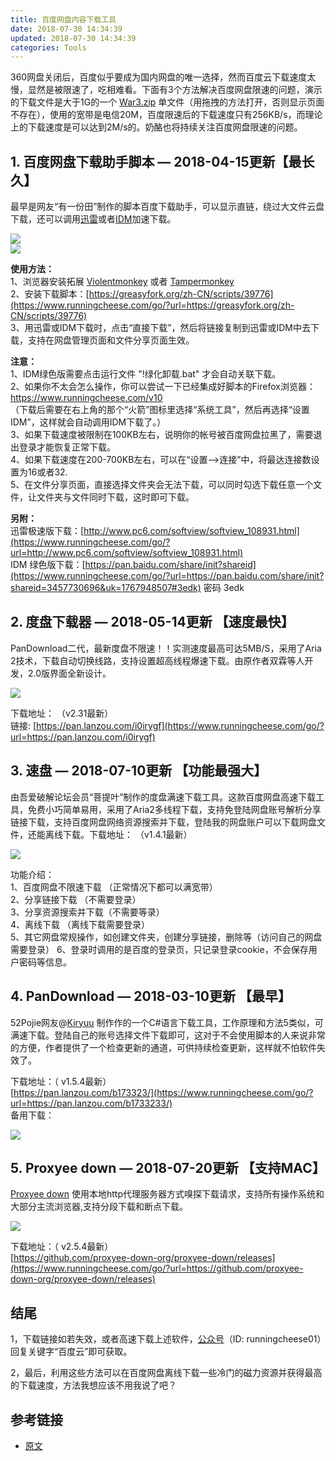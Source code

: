 ```yaml
---
title: 百度网盘内容下载工具
date: 2018-07-30 14:34:39
updated: 2018-07-30 14:34:39
categories: Tools
---
```


360网盘关闭后，百度似乎要成为国内网盘的唯一选择，然而百度云下载速度太慢，显然是被限速了，吃相难看。下面有3个方法解决百度网盘限速的问题，演示的下载文件是大于1G的一个 [War3.zip](https://www.runningcheese.com/go/?url=https://pan.baidu.com/s/1miMaRiw) 单文件（用拖拽的方法打开，否则显示页面不存在），使用的宽带是电信20M，百度限速后的下载速度只有256KB/s，而理论上的下载速度是可以达到2M/s的。奶酪也将持续关注百度网盘限速的问题。  

## 1. 百度网盘下载助手脚本 — 2018-04-15更新【最长久】 

最早是网友“有一份田”制作的脚本百度下载助手，可以显示直链，绕过大文件云盘下载，还可以调用[迅雷](https://www.runningcheese.com/go/?url=http://dl.xunlei.com/)或者[IDM](https://www.runningcheese.com/go/?url=http://www.zdfans.com/575.html)加速下载。

![](https://ws1.sinaimg.cn/large/7a6a15d5gy1fqei3eshpyj20k00ci3yq.jpg)  
![](https://ws1.sinaimg.cn/large/7a6a15d5gy1fqei3mv5tej20k00ad74e.jpg)

**使用方法：**  
1、浏览器安装拓展 [Violentmonkey](https://www.runningcheese.com/go/?url=https://violentmonkey.github.io/get-it/) 或者 [Tampermonkey](https://www.runningcheese.com/go/?url=http://tampermonkey.net/)  
2、安装下载脚本：[https://greasyfork.org/zh-CN/scripts/39776](https://www.runningcheese.com/go/?url=https://greasyfork.org/zh-CN/scripts/39776)  
3、用迅雷或IDM下载时，点击“直接下载”，然后将链接复制到迅雷或IDM中去下载，支持在网盘管理页面和文件分享页面生效。

**注意：**  
1、IDM绿色版需要点击运行文件 "!绿化卸载.bat" 才会自动关联下载。  
2、如果你不太会怎么操作，你可以尝试一下已经集成好脚本的Firefox浏览器：https://www.runningcheese.com/v10  
（下载后需要在右上角的那个“火箭”图标里选择“系统工具”，然后再选择“设置IDM”，这样就会自动调用IDM下载了。）  
3、如果下载速度被限制在100KB左右，说明你的帐号被百度网盘拉黑了，需要退出登录才能恢复正常下载。  
4、如果下载速度在200-700KB左右，可以在“设置-->连接”中，将最达连接数设置为16或者32.  
5、在文件分享页面，直接选择文件夹会无法下载，可以同时勾选下载任意一个文件，让文件夹与文件同时下载，这时即可下载。

**另附：**  
迅雷极速版下载：[http://www.pc6.com/softview/softview_108931.html](https://www.runningcheese.com/go/?url=http://www.pc6.com/softview/softview_108931.html)  
IDM 绿色版下载：[https://pan.baidu.com/share/init?shareid](https://www.runningcheese.com/go/?url=https://pan.baidu.com/share/init?shareid=3457730696&uk=1767948507#3edk) 密码 3edk 

## 2. 度盘下载器 — 2018-05-14更新 【速度最快】

PanDownload二代，最新度盘不限速！！实测速度最高可达5MB/S，采用了Aria 2技术，下载自动切换线路，支持设置超高线程爆速下载。由原作者双霖等人开发，2.0版界面全新设计。

[![](https://ww3.sinaimg.cn/large/7a6a15d5gy1fjgvc3ziunj20nq08x41v.jpg)](https://ww3.sinaimg.cn/large/7a6a15d5gy1fjgvc3ziunj20nq08x41v.jpg)

下载地址： （v2.31最新）  
链接: [https://pan.lanzou.com/i0irygf](https://www.runningcheese.com/go/?url=https://pan.lanzou.com/i0irygf)  

## 3. 速盘 — 2018-07-10更新 【功能最强大】

由吾爱破解论坛会员“菩提叶”制作的度盘满速下载工具。这款百度网盘高速下载工具，免费小巧简单易用，采用了Aria2多线程下载，支持免登陆网盘账号解析分享链接下载，支持百度网盘网络资源搜索并下载，登陆我的网盘账户可以下载网盘文件，还能离线下载。下载地址： （v1.4.1最新）

[![](https://ws1.sinaimg.cn/large/7a6a15d5gy1fsfmoq7izgj20sg0icgmp.jpg)](https://ws1.sinaimg.cn/large/7a6a15d5gy1fsfmoq7izgj20sg0icgmp.jpg)

功能介绍：  
1、百度网盘不限速下载 （正常情况下都可以满宽带）  
2、分享链接下载 （不需要登录）  
3、分享资源搜索并下载（不需要等录）  
4、离线下载 （离线下载需要登录）  
5、其它网盘常规操作，如创建文件夹，创建分享链接，删除等（访问自己的网盘需要登录） 6、登录时调用的是百度的登录页，只记录登录cookie，不会保存用户密码等信息。  

## 4. PanDownload — 2018-03-10更新 【最早】 

52Pojie网友@[Kiryuu](https://www.runningcheese.com/go/?url=http://www.52pojie.cn/thread-579335-1-1.html) 制作作的一个C#语言下载工具，工作原理和方法5类似，可满速下载。登陆自己的账号选择文件下载即可，这对于不会使用脚本的人来说非常的方便，作者提供了一个检查更新的通道，可供持续检查更新，这样就不怕软件失效了。

下载地址：（ v1.5.4最新）  
[https://pan.lanzou.com/b173323/](https://www.runningcheese.com/go/?url=https://pan.lanzou.com/b1733233/)  
备用下载：[](https://www.runningcheese.com/baiduyun)

[![](https://ww3.sinaimg.cn/large/7a6a15d5gy1fdal9isi9mj20cm0e6q2z.jpg)](https://ww3.sinaimg.cn/large/7a6a15d5gy1fdal9isi9mj20cm0e6q2z.jpg)  

## 5. Proxyee down — 2018-07-20更新 【支持MAC】 

[Proxyee down](https://www.runningcheese.com/go/?url=https://github.com/proxyee-down-org/proxyee-down) 使用本地http代理服务器方式嗅探下载请求，支持所有操作系统和大部分主流浏览器,支持分段下载和断点下载。

![](https://ws1.sinaimg.cn/large/7a6a15d5gy1ftl7pzoy21j20l206j0sy.jpg)

下载地址：（ v2.5.4最新）  
[https://github.com/proxyee-down-org/proxyee-down/releases](https://www.runningcheese.com/go/?url=https://github.com/proxyee-down-org/proxyee-down/releases)

## 结尾

1，下载链接如若失效，或者高速下载上述软件，[公众号](https://ws1.sinaimg.cn/large/7a6a15d5gy1fr3v1xxt8ej205k05kt8p.jpg)（ID: runningcheese01）回复关键字“百度云”即可获取。  

2，最后，利用这些方法可以在百度网盘离线下载一些冷门的磁力资源并获得最高的下载速度，方法我想应该不用我说了吧？

## 参考链接
- [原文](https://www.runningcheese.com/baiduyun)

